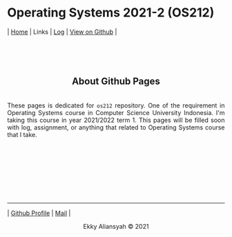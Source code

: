 # Operating Systems 2021-2 (OS212)

| <a href="/os212/index.md">Home</a> | Links | <a href="/os212/TXT/mylog.txt" target="_blank">Log</a> | <a href="https://github.com/ealiansyah/os212" target="_blank">View on Github</a> |

<div style="text-align: justify">
    <br>
    <br>
    <br>
    <h2 style="text-align: center">About Github Pages</h2>
    <br>
    These pages is dedicated for <code>os212</code> repository. One of the requirement in Operating Systems
    course in Computer Science University Indonesia. I'm taking this course in year 2021/2022 term 1.
    This pages will be filled soon with log, assignment, or anything that related to 
    Operating Systems course that I take.
    <br>
    <br>
    <br>
    <br>
    <br>
    <br>
    <br>
    <br>
    <br>
</div>

---

| <a href="https://github.com/ealiansyah" target="_blank">Github Profile</a> | <a href="mailto:ekky.aliansyah@ui.ac.id" target="_blank">Mail</a> |

<p align="center">
    Ekky Aliansyah &copy; 2021
</p>
